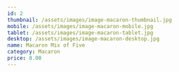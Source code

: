 ```yaml
---
id: 2
thumbnail: /assets/images/image-macaron-thumbnail.jpg
mobile: /assets/images/image-macaron-mobile.jpg
tablet: /assets/images/image-macaron-tablet.jpg
desktop: /assets/images/image-macaron-desktop.jpg
name: Macaron Mix of Five
category: Macaron
price: 8.00
---
```

